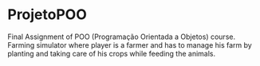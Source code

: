 # ProjetoPOO
Final Assignment of POO (Programação Orientada a Objetos) course.<br/>
Farming simulator where player is a farmer and has to manage his farm by planting and taking care of his crops while feeding the animals.
